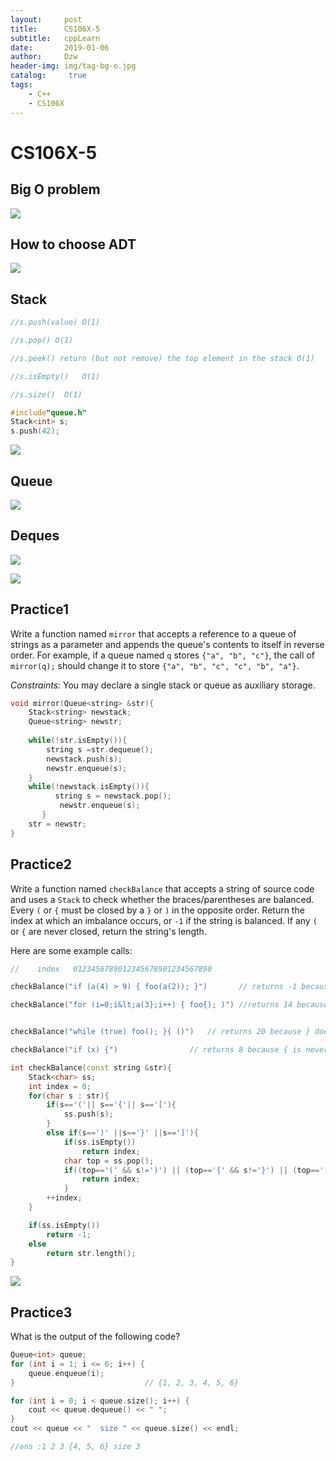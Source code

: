 ```yaml
---
layout:     post
title:      CS106X-5
subtitle:   cppLearn
date:       2019-01-06
author:     Dzw
header-img: img/tag-bg-o.jpg
catalog: 	 true
tags:
    - C++
    - CS106X
---
```






# CS106X-5



## Big O problem

![](/img/cs106b/9.png)



## How to choose ADT

![](/img/cs106b/10.png)



## Stack

```c++
//s.push(value) O(1)

//s.pop() O(1)

//s.peek() return (but not remove) the top element in the stack O(1)

//s.isEmpty()   O(1)

//s.size()  O(1)

#include"queue.h"
Stack<int> s;
s.push(42);
```



![](/img/cs106b/11.png)



## Queue

![](/img/cs106b/12.png)



## Deques

![](/img/cs106b/13.png)





![](/img/cs106b/14.png)



## Practice1

Write a function named `mirror` that accepts a reference to a queue of strings as a parameter and appends the queue's contents to itself in reverse order. For example, if a queue named `q` stores `{"a", "b", "c"}`, the call of `mirror(q);` should change it to store `{"a", "b", "c", "c", "b", "a"}`.

*Constraints:* You may declare a single stack or queue as auxiliary storage.

```c++
void mirror(Queue<string> &str){
    Stack<string> newstack;
    Queue<string> newstr;
    
    while(!str.isEmpty()){
        string s =str.dequeue();
        newstack.push(s);
        newstr.enqueue(s);
    }
    while(!newstack.isEmpty()){
          string s = newstack.pop();
           newstr.enqueue(s);
       }
    str = newstr;
}
```



## Practice2

Write a function named `checkBalance` that accepts a string of source code and uses a `Stack` to check whether the braces/parentheses are balanced. Every `(` or `{` must be closed by a `}` or `)` in the opposite order. Return the index at which an imbalance occurs, or `-1` if the string is balanced. If any `(` or `{` are never closed, return the string's length.

Here are some example calls:

```c++
//    index   0123456789012345678901234567890

checkBalance("if (a(4) > 9) { foo(a(2)); }")       // returns -1 because balanced

checkBalance("for (i=0;i&lt;a(3};i++) { foo{); )") //returns 14 because } out of order 


checkBalance("while (true) foo(); }{ ()")   // returns 20 because } doesn't match any {

checkBalance("if (x) {")                // returns 8 because { is never closed
```

```c++
int checkBalance(const string &str){
    Stack<char> ss;
    int index = 0;
    for(char s : str){
        if(s=='('|| s=='{'|| s=='['){
            ss.push(s);
        }
        else if(s==')' ||s=='}' ||s==']'){
            if(ss.isEmpty()) 
                return index;
            char top = ss.pop();
            if((top=='(' && s!=')') || (top=='{' && s!='}') || (top=='[' && s!=']'))
                return index;
            }
        ++index;
    }

    if(ss.isEmpty()) 
        return -1;
    else
        return str.length();
}
```

![](/img/cs106b/15.png)



## Practice3

What is the output of the following code?

```c++
Queue<int> queue;
for (int i = 1; i <= 6; i++) {
    queue.enqueue(i);
}                             // {1, 2, 3, 4, 5, 6}

for (int i = 0; i < queue.size(); i++) {
    cout << queue.dequeue() << " ";
}
cout << queue << "  size " << queue.size() << endl;

//ans :1 2 3 {4, 5, 6} size 3
```

